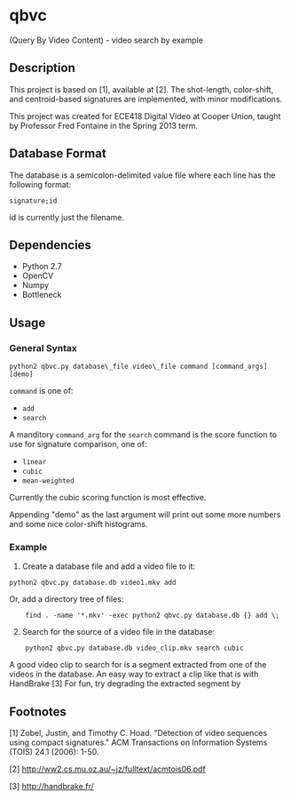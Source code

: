 qbvc
====

(Query By Video Content) - video search by example

## Description ##

This project is based on [1], available at [2]. The shot-length, color-shift, and
centroid-based signatures are implemented, with minor modifications.

This project was created for ECE418 Digital Video at Cooper Union,
taught by Professor Fred Fontaine in the Spring 2013 term.

## Database Format ##

The database is a semicolon-delimited value file where each line has
the following format:

    signature;id

id is currently just the filename.

## Dependencies ##

* Python 2.7
* OpenCV
* Numpy
* Bottleneck

## Usage ##

### General Syntax ###

    python2 qbvc.py database\_file video\_file command [command_args] [demo]

`command` is one of:
* `add`
* `search`

A manditory `command_arg` for the `search` command is the score
function to use for signature comparison, one of:
* `linear`
* `cubic`
* `mean-weighted`

Currently the cubic scoring function is most effective.

Appending "demo" as the last argument will print out some more numbers
and some nice color-shift histograms.

### Example ###
1. Create a database file and add a video file to it:
```
python2 qbvc.py database.db video1.mkv add
```

Or, add a directory tree of files:
```
    find . -name '*.mkv' -exec python2 qbvc.py database.db {} add \;
```

2. Search for the source of a video file in the database:
```
    python2 qbvc.py database.db video_clip.mkv search cubic
```

A good video clip to search for is a segment extracted from one of the
videos in the database. An easy way to extract a clip like that is with HandBrake [3]
For fun, try degrading the extracted segment by 


## Footnotes ##
[1]  Zobel, Justin, and Timothy C. Hoad. "Detection of video sequences
using compact signatures." ACM Transactions on Information Systems
(TOIS) 24.1 (2006): 1-50.

[2]  http://ww2.cs.mu.oz.au/~jz/fulltext/acmtois06.pdf

[3]  http://handbrake.fr/
